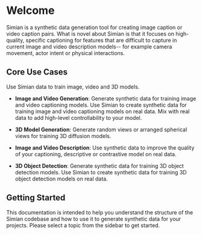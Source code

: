 # Welcome

Simian is a synthetic data generation tool for creating image caption or video caption pairs. What is novel about Simian is that it focuses on high-quality, specific captioning for features that are difficult to capture in current image and video description models-- for example camera movement, actor intent or physical interactions.

## Core Use Cases
Use Simian data to train image, video and 3D models.

- **Image and Video Generation**: Generate synthetic data for training image and video captioning models. Use Simian to create synthetic data for training image and video captioning models on real data. Mix with real data to add high-level controllability to your model.

- **3D Model Generation**: Generate random views or arranged spherical views for training 3D diffusion models.

- **Image and Video Description**: Use synthetic data to improve the quality of your captioning, descriptive or contrastive model on real data.

- **3D Object Detection**: Generate synthetic data for training 3D object detection models. Use Simian to create synthetic data for training 3D object detection models on real data.

## Getting Started

This documentation is intended to help you understand the structure of the Simian codebase and how to use it to generate synthetic data for your projects. Please select a topic from the sidebar to get started.